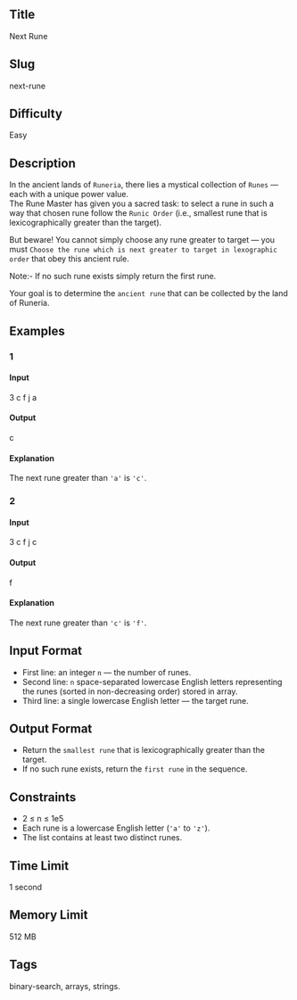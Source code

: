 ## Title

Next Rune


## Slug

next-rune

## Difficulty

Easy

## Description

In the ancient lands of `Runeria`, there lies a mystical collection of `Runes` — each with a unique power value.  
The Rune Master has given you a sacred task: to select a rune in such a way that chosen rune follow the `Runic Order` (i.e., smallest rune that is lexicographically greater than the target). 

But beware! You cannot simply choose any rune greater to target — you must `Choose the rune which is next greater to target in lexographic order` that obey this ancient rule.

Note:- If no such rune exists simply return the first rune.

Your goal is to determine the `ancient rune` that can be collected by the land of Runeria.

## Examples

### 1

#### Input

3
c f j
a

#### Output

c

#### Explanation

The next rune greater than `'a'` is `'c'`.

### 2

#### Input

3
c f j
c

#### Output

f

#### Explanation

The next rune greater than `'c'` is `'f'`.  

## Input Format  

- First line: an integer `n` — the number of runes.  
- Second line: `n` space-separated lowercase English letters representing the runes (sorted in non-decreasing order) stored in array.  
- Third line: a single lowercase English letter — the target rune.

## Output Format  

- Return the `smallest rune` that is lexicographically greater than the target.  
- If no such rune exists, return the `first rune` in the sequence.  



## Constraints  

- 2 ≤ n ≤ 1e5  
- Each rune is a lowercase English letter (`'a'` to `'z'`).  
- The list contains at least two distinct runes. 

## Time Limit

1 second

## Memory Limit

512 MB

## Tags

binary-search, arrays, strings. 
